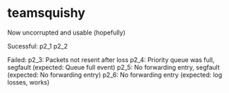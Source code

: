 teamsquishy
===========

Now uncorrupted and usable (hopefully)

Sucessful:
	p2_1
	p2_2
	
Failed:
	p2_3: Packets not resent after loss
	p2_4: Priority queue was full, segfault (expected: Queue full event)
	p2_5: No forwarding entry, segfault (expected: No forwarding entry)
	p2_6: No forwarding entry (expected: log losses, works)
